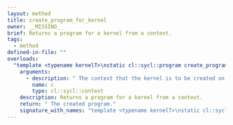 ```yaml
---
layout: method
title: create_program_for_kernel
owner: __MISSING__
brief: Returns a program for a kernel from a context.
tags:
  - method
defined-in-file: ""
overloads:
  "template <typename kernelT>\nstatic cl::sycl::program create_program_for_kernel(cl::sycl::context)":
    arguments:
      - description: " The context that the kernel is to be created on."
        name: c
        type: cl::sycl::context
    description: Returns a program for a kernel from a context.
    return: " The created program."
    signature_with_names: "template <typename kernelT>\nstatic cl::sycl::program create_program_for_kernel(cl::sycl::context c)"
---
```

